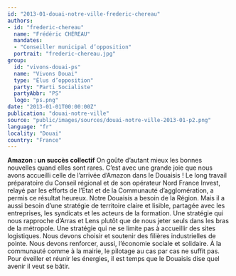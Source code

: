 ```yaml
---
id: "2013-01-douai-notre-ville-frederic-chereau"
authors:
- id: "frederic-chereau"
  name: "Frédéric CHÉREAU"
  mandates: 
  - "Conseiller municipal d’opposition"
  portrait: "frederic-chereau.jpg"
group:
  id: "vivons-douai-ps"
  name: "Vivons Douai"
  type: "Élus d’opposition"
  party: "Parti Socialiste"
  partyAbbr: "PS"
  logo: "ps.png"
date: "2013-01-01T00:00:00Z"
publication: "douai-notre-ville"
source: "public/images/sources/douai-notre-ville-2013-01-p2.png"
language: "fr"
locality: "Douai"
country: "France"
---
```


**Amazon : un succès collectif**
On goûte d’autant mieux les bonnes nouvelles quand elles sont rares. C’est avec une grande joie que nous avons accueilli celle de l’arrivée d’Amazon dans le Douaisis ! 
Le long travail préparatoire du Conseil régional et de son opérateur Nord France Invest, relayé par les efforts de l’Etat et de la Communauté d’agglomération, a permis ce résultat heureux.
Notre Douaisis a besoin de la Région. Mais il a aussi besoin d’une stratégie de territoire claire et lisible, partagée avec les entreprises, les syndicats et les acteurs de la formation. Une stratégie qui nous rapproche d’Arras et Lens plutôt que de nous jeter seuls dans les bras de la métropole. Une stratégie qui ne se limite pas à accueillir des sites logistiques. Nous devons choisir et soutenir des filières industrielles de pointe. Nous devons renforcer, aussi, l’économie sociale et solidaire.
À la communauté comme à la mairie, le pilotage au cas par cas ne suffit pas. Pour éveiller et réunir les énergies, il est temps que le Douaisis dise quel avenir il veut se bâtir.
